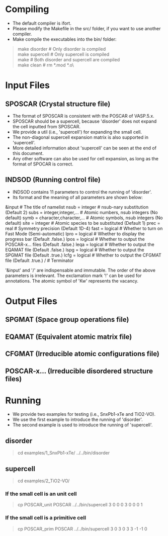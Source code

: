 # Compiling
- The default compiler is ifort.
- Please modify the Makefile in the src/ folder, if you want to use another compiler.
- Make compile the executables into the bin/ folder:
> make disorder  # Only disorder  is compiled\
> make supercell # Only supercell is compiled\
> make           # Both disorder and supercell are compiled\
> make clean     # rm *.mod *.o\



# Input Files

## SPOSCAR (Crystal structure file)
- The format of SPOSCAR is consistent with the POSCAR of VASP.5.x.
- SPOSCAR should be a supercell, because 'disorder' does not expand the cell inputted from SPOSCAR.
- We provide a util (i.e., 'supercell') for expanding the small cell.
- The non-diagonal supercell expansion matrix is also supported in 'supercell'.
- More detailed information about 'supercell' can be seen at the end of this document.
- Any other software can also be used for cell expansion, as long as the format of SPOCAR is correct.


## INDSOD (Running control file)
- INDSOD contains 11 parameters to control the running of 'disorder'.
- Its format and the meaning of all parameters are shown below:

&input                              # The title of namelist
  nsub = integer                    # nsub-nary substitution (Default 2)
  subs = integer,integer,...        # Atomic numbers, nsub integers (No default)
  symb = character,character,...    # Atomic symbols, nsub integers (No default)
  site = integer                    # Atomic species to be substituted (Default 1)
  prec = real                       # Symmetry precision (Default 1D-4)
  fast = logical                    # Whether to turn on Fast Mode (Semi-automatic)
  lpro = logical                    # Whether to display the progress bar (Default .false.)
  lpos = logical                    # Whether to output the POSCAR-x... files (Default .false.)
  leqa = logical                    # Whether to output the EQAMAT file (Default .false.)
  lspg = logical                    # Whether to output the SPGMAT file (Default .true.)
  lcfg = logical                    # Whether to output the CFGMAT file (Default .true.)
/                                   # Terminator

'&input' and '/' are indispensable and immutable.
The order of the above parameters is irrelevant.
The exclamation mark '!' can be used for annotations.
The atomic symbol of 'Kw' represents the vacancy.



# Output Files

## SPGMAT (Space group operations file)
## EQAMAT (Equivalent atomic matrix file)
## CFGMAT (Irreducible atomic configurations file)
## POSCAR-x... (Irreducible disordered structure files)



# Running
- We provide two examples for testing (i.e., SnxPb1-xTe and TiO2-VO).
- We use the first example to introduce the running of 'disorder'.
- The second example is used to introduce the running of 'supercell'.

## disorder

> cd examples/1_SnxPb1-xTe/
> ../../bin/disorder


## supercell

> cd examples/2_TiO2-VO/

### If the small cell is an unit cell
> cp POSCAR_unit POSCAR
> ../../bin/supercell
  3  0  0
  0  3  0
  0  0  1

### If the small cell is a primitive cell
> cp POSCAR_prim POSCAR
> ../../bin/supercell
  3  0  3
  0  3  3
 -1 -1  0
